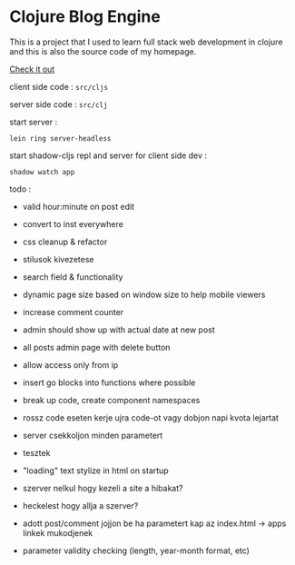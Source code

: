# Clojure Blog Engine

This is a project that I used to learn full stack web development in clojure and this is also the source code of my homepage.

[Check it out](http://milgra.com)

client side code : ```src/cljs```

server side code : ```src/clj```

start server :

```lein ring server-headless```

start shadow-cljs repl and server for client side dev :

```shadow watch app```

todo :

* valid hour:minute on post edit
* convert to inst everywhere
* css cleanup & refactor
* stilusok kivezetese

* search field & functionality
* dynamic page size based on window size to help mobile viewers
* increase comment counter
* admin should show up with actual date at new post
* all posts admin page with delete button
* allow access only from ip
* insert go blocks into functions where possible
* break up code, create component namespaces
* rossz code eseten kerje ujra code-ot vagy dobjon napi kvota lejartat
* server csekkoljon minden parametert
* tesztek
* "loading" text stylize in html on startup
* szerver nelkul hogy kezeli a site a hibakat?
* heckelest hogy allja a szerver?
* adott post/comment jojjon be ha parametert kap az index.html -> apps linkek mukodjenek
* parameter validity checking (length, year-month format, etc)
